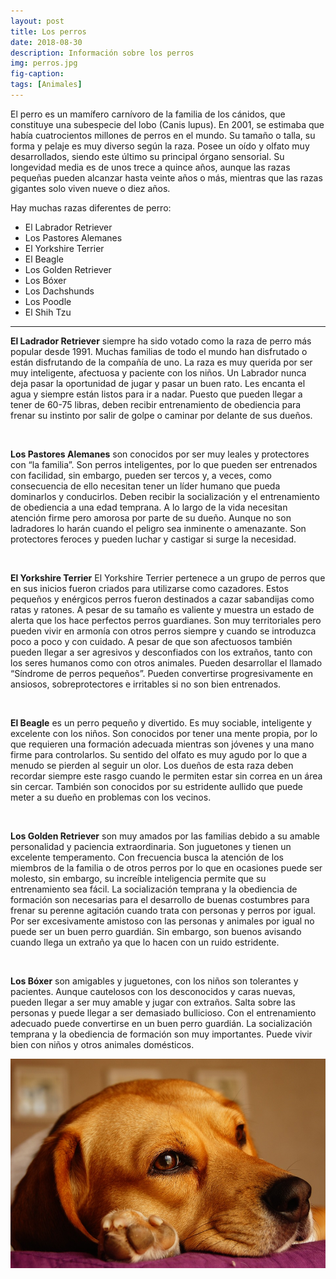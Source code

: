 ```yaml
---
layout: post
title: Los perros
date: 2018-08-30
description: Información sobre los perros
img: perros.jpg
fig-caption: 
tags: [Animales]
---
```


El perro es un mamífero carnívoro de la familia de los cánidos, que constituye una subespecie del lobo (Canis lupus). En 2001, 
se estimaba que había cuatrocientos millones de perros en el mundo. Su tamaño o talla, su forma y pelaje es muy diverso según la raza.
Posee un oído y olfato muy desarrollados, siendo este último su principal órgano sensorial. 
Su longevidad media es de unos trece a quince años, aunque las razas pequeñas pueden alcanzar hasta veinte años o más, 
mientras que las razas gigantes solo viven nueve o diez años.

Hay muchas razas diferentes de perro:
<br>
* El Labrador Retriever 
* Los Pastores Alemanes
* El Yorkshire Terrier
* El Beagle
* Los Golden Retriever
* Los Bóxer
* Los Dachshunds
* Los Poodle 
* El Shih Tzu
<hr>

 **El Ladrador Retriever** siempre ha sido votado como la raza de perro más popular desde 1991. Muchas familias de todo el mundo han disfrutado o están disfrutando de la compañía de uno. La raza es muy querida por ser muy inteligente, afectuosa y paciente con los niños. Un Labrador nunca deja pasar la oportunidad de jugar y pasar un buen rato. Les encanta el agua y siempre están listos para ir a nadar. Puesto que pueden llegar a tener de 60-75 libras, deben recibir entrenamiento de obediencia para frenar su instinto por salir de golpe o caminar por delante de sus dueños.
 
 <br>
 
 **Los Pastores Alemanes** son conocidos por ser muy leales y protectores con “la familia”. Son perros inteligentes, por lo que pueden ser entrenados con facilidad, sin embargo, pueden ser tercos y, a veces, como consecuencia de ello necesitan tener un líder humano que pueda dominarlos y conducirlos. Deben recibir la socialización y el entrenamiento de obediencia a una edad temprana. A lo largo de la vida necesitan atención firme pero amorosa por parte de su dueño. Aunque no son ladradores lo harán cuando el peligro sea inminente o amenazante. Son protectores feroces y pueden luchar y castigar si surge la necesidad.
 
 <br>
 
 **El Yorkshire Terrier** El Yorkshire Terrier pertenece a un grupo de perros que en sus inicios fueron criados para utilizarse como cazadores. Estos pequeños y enérgicos perros fueron destinados a cazar sabandijas como ratas y ratones. A pesar de su tamaño es valiente y muestra un estado de alerta que los hace perfectos perros guardianes. Son muy territoriales pero pueden vivir en armonía con otros perros siempre y cuando se introduzca poco a poco y con cuidado. A pesar de que son afectuosos también pueden llegar a ser agresivos y desconfiados con los extraños, tanto con los seres humanos como con otros animales. Pueden desarrollar el llamado “Síndrome de perros pequeños”. Pueden convertirse progresivamente en ansiosos, sobreprotectores e irritables si no son bien entrenados.
 
 <br>
 
 **El Beagle** es un perro pequeño  y divertido. Es muy sociable, inteligente y excelente con los niños. Son conocidos por tener una mente propia, por lo que requieren una formación adecuada mientras son jóvenes y una mano firme para controlarlos. Su sentido del olfato es muy agudo por lo que a menudo se pierden al seguir un olor. Los dueños de esta raza deben recordar siempre este rasgo cuando le permiten estar sin correa en un área sin cercar. También son conocidos por su estridente aullido que puede meter a su dueño en problemas con los vecinos.
 
 <br>
 
**Los Golden Retriever** son muy amados por las familias debido a su amable personalidad y paciencia extraordinaria. Son juguetones y tienen un excelente temperamento. Con frecuencia busca la atención de los miembros de la familia o de otros perros por lo que en ocasiones puede ser molesto, sin embargo, su increíble inteligencia permite que su entrenamiento sea fácil. La socialización temprana y la obediencia de formación son necesarias para el desarrollo de buenas costumbres para frenar su perenne agitación cuando trata con personas y perros por igual. Por ser excesivamente amistoso con las personas y animales por igual no puede ser un buen perro guardián. Sin embargo, son buenos avisando cuando llega un extraño ya que lo hacen con un ruido estridente.

<br>

**Los Bóxer** son amigables y juguetones, con los niños son tolerantes y pacientes. Aunque cautelosos con los desconocidos y caras nuevas, pueden llegar a ser muy amable y jugar con extraños. Salta sobre las personas y puede llegar a ser demasiado bullicioso. Con el entrenamiento adecuado puede convertirse en un buen perro guardián. La socialización temprana y la obediencia de formación son muy importantes. Puede vivir bien con niños y otros animales domésticos.

<img src="/assets/img/perrito3.jpg" width="550" alt="perro"/>
